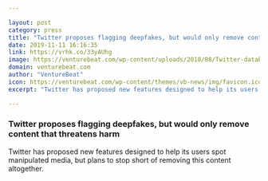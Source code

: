 ```yaml
---

layout: post
category: press
title: "Twitter proposes flagging deepfakes, but would only remove content that threatens harm"
date: 2019-11-11 16:16:35
link: https://vrhk.co/33yAUhg
image: https://venturebeat.com/wp-content/uploads/2018/08/Twitter-databases-bad-still.jpg?w=1200&strip=all
domain: venturebeat.com
author: "VentureBeat"
icon: https://venturebeat.com/wp-content/themes/vb-news/img/favicon.ico
excerpt: "Twitter has proposed new features designed to help its users spot manipulated media, but plans to stop short of removing this content altogether."

---
```


### Twitter proposes flagging deepfakes, but would only remove content that threatens harm

Twitter has proposed new features designed to help its users spot manipulated media, but plans to stop short of removing this content altogether.
